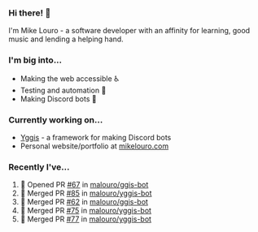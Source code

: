 ### Hi there! 👋

I'm Mike Louro - a software developer with an affinity for learning, good music and lending a helping hand.

### I'm big into...
  * Making the web accessible ♿
  * Testing and automation 🧪
  * Making Discord bots 🤖

### Currently working on...
  * [Yggis](https://github.com/malouro/yggis-bot) - a framework for making Discord bots
  * Personal website/portfolio at [mikelouro.com](https://mikelouro.com)

### Recently I've... 

<!--START_SECTION:activity-->
1. 💪 Opened PR [#67](https://github.com//malouro/ggis-bot/pull/67) in [malouro/ggis-bot](https://github.com//malouro/ggis-bot)
2. 🎊  Merged PR [#85](https://github.com//malouro/yggis-bot/pull/85) in [malouro/yggis-bot](https://github.com//malouro/yggis-bot)
3. 🎊  Merged PR [#62](https://github.com//malouro/ggis-bot/pull/62) in [malouro/ggis-bot](https://github.com//malouro/ggis-bot)
4. 🎊  Merged PR [#75](https://github.com//malouro/yggis-bot/pull/75) in [malouro/yggis-bot](https://github.com//malouro/yggis-bot)
5. 🎊  Merged PR [#77](https://github.com//malouro/yggis-bot/pull/77) in [malouro/yggis-bot](https://github.com//malouro/yggis-bot)
<!--END_SECTION:activity-->

